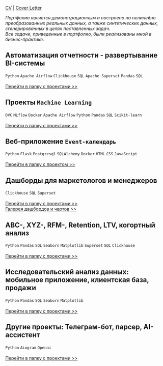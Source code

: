 [CV](https://github.com/annapavlovads/DA_portfolio/blob/main/cv/cv_anna_pavlova_DA.md) | [Cover Letter](https://github.com/annapavlovads/DA_portfolio/blob/main/cv/cover_letter.md)

*Портфолио является демонстрационным и построено на нелинейно преобразованных реальных данных, а также синтетических данных, сгенерированных в целях поставленных задач.* <br> 
*Все задачи, приведенные в портфолио, были реализованы мной в бизнес-практике.*
<br> 

## Автоматизация отчетности - развертывание BI-системы
`Python` `Apache Airflow` `Clickhouse` `SQL` `Apache Superset` `Pandas` `SQL` <br><br>
[Перейти в папку с проектами >>](https://github.com/annapavlovads/DA_portfolio/tree/main/auto_reports)  <br>

## Проекты `Machine Learning`
`DVC` `MLflow` `Docker` `Apache Airflow` `Python` `Pandas` `SQL` `Scikit-learn` <br><br>
[Перейти в папку с проектами >>](https://github.com/annapavlovads/DA_portfolio/tree/main/ml_models)  <br>

## Веб-приложение `Event-календарь`
`Python` `Flask` `Postgresql` `SQLAlchemy` `Docker` `HTML` `CSS` `JavaScript` <br><br>
[Перейти в папку с проектом >>](https://github.com/annapavlovads/DA_portfolio/tree/main/calendar_web)  <br>

## Дашборды для маркетологов и менеджеров
`Clickhouse` `SQL` `Superset` <br><br>
[Перейти в папку с проектами >>](https://github.com/annapavlovads/DA_portfolio/tree/main/dashboards) <br>
[Галерея дашбордов и чартов >>](https://drive.google.com/drive/folders/1H7HByxmMCak4S5QShsdYGTVvr2_rTRQN?usp=drive_link) <br>

## ABC-, XYZ-, RFM-, Retention, LTV, когортный анализ 
`Python` `Pandas` `SQL` `Seaborn` `Matplotlib` `Superset` `SQL` `Clickhouse` <br><br>
[Перейти в папку с проектами >>](https://github.com/annapavlovads/DA_portfolio/tree/main/abc_xyz_rfm_ltv_cohorts)<br>

## Исследовательский анализ данных: мобильное приложение, клиентская база, продажи
`Python` `Pandas` `SQL` `Seaborn` `Matplotlib` <br><br>
[Перейти в папку с проектами >>](https://github.com/annapavlovads/DA_portfolio/tree/main/eda)  <br>

## Другие проекты: Телеграм-бот, парсер, AI-ассистент
`Python` `Aiogram` `Openai`<br><br>
[Перейти в папку с проектами >>](https://github.com/annapavlovads/DA_portfolio/tree/main/other)<br>
